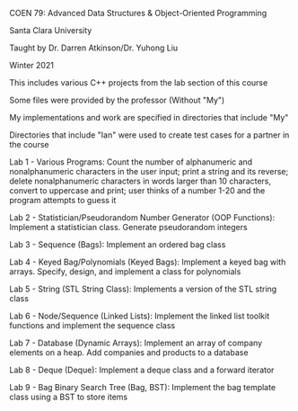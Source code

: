 COEN 79: Advanced Data Structures & Object-Oriented Programming

Santa Clara University

Taught by Dr. Darren Atkinson/Dr. Yuhong Liu

Winter 2021


This includes various C++ projects from the lab section of this course

Some files were provided by the professor (Without "My")

My implementations and work are specified in directories that include "My"

Directories that include "Ian" were used to create test cases for a partner in the course


Lab 1 - Various Programs: Count the number of alphanumeric and nonalphanumeric characters in the user input; print a string and its reverse; delete nonalphanumeric characters in words larger than 10 characters, convert to uppercase and print; user thinks of a number 1-20 and the program attempts to guess it

Lab 2 - Statistician/Pseudorandom Number Generator (OOP Functions): Implement a statistician class. Generate pseudorandom integers

Lab 3 - Sequence (Bags): Implement an ordered bag class

Lab 4 - Keyed Bag/Polynomials (Keyed Bags): Implement a keyed bag with arrays. Specify, design, and implement a class for polynomials

Lab 5 - String (STL String Class): Implements a version of the STL string class

Lab 6 - Node/Sequence (Linked Lists): Implement the linked list toolkit functions and implement the sequence class

Lab 7 - Database (Dynamic Arrays): Implement an array of company elements on a heap. Add companies and products to a database

Lab 8 - Deque (Deque): Implement a deque class and a forward iterator

Lab 9 - Bag Binary Search Tree (Bag, BST): Implement the bag template class using a BST to store items
